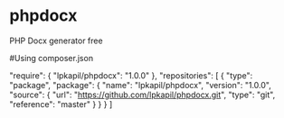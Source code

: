 # phpdocx
PHP Docx generator free

#Using composer.json

"require": {
        "lpkapil/phpdocx": "1.0.0"
    },
    "repositories": [
        {
            "type": "package",
            "package": {
                "name": "lpkapil/phpdocx",
                "version": "1.0.0",
                "source": {
                    "url": "https://github.com/lpkapil/phpdocx.git",
                    "type": "git",
                    "reference": "master"
                }
            }
        }
    ]
